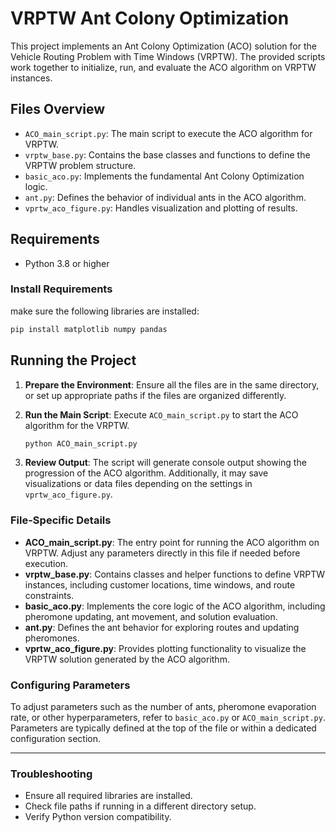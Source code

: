 
# VRPTW Ant Colony Optimization

This project implements an Ant Colony Optimization (ACO) solution for the Vehicle Routing Problem with Time Windows (VRPTW). 
The provided scripts work together to initialize, run, and evaluate the ACO algorithm on VRPTW instances.

## Files Overview

- `ACO_main_script.py`: The main script to execute the ACO algorithm for VRPTW.
- `vrptw_base.py`: Contains the base classes and functions to define the VRPTW problem structure.
- `basic_aco.py`: Implements the fundamental Ant Colony Optimization logic.
- `ant.py`: Defines the behavior of individual ants in the ACO algorithm.
- `vprtw_aco_figure.py`: Handles visualization and plotting of results.

## Requirements

- Python 3.8 or higher

### Install Requirements


make sure the following libraries are installed:

```bash
pip install matplotlib numpy pandas
```

## Running the Project

1. **Prepare the Environment**:
   Ensure all the files are in the same directory, or set up appropriate paths if the files are organized differently.

2. **Run the Main Script**:
   Execute `ACO_main_script.py` to start the ACO algorithm for the VRPTW.

   ```bash
   python ACO_main_script.py
   ```

3. **Review Output**:
   The script will generate console output showing the progression of the ACO algorithm. Additionally, it may save visualizations or data files depending on the settings in `vprtw_aco_figure.py`.

### File-Specific Details

- **ACO_main_script.py**: The entry point for running the ACO algorithm on VRPTW. Adjust any parameters directly in this file if needed before execution.
- **vrptw_base.py**: Contains classes and helper functions to define VRPTW instances, including customer locations, time windows, and route constraints.
- **basic_aco.py**: Implements the core logic of the ACO algorithm, including pheromone updating, ant movement, and solution evaluation.
- **ant.py**: Defines the ant behavior for exploring routes and updating pheromones.
- **vprtw_aco_figure.py**: Provides plotting functionality to visualize the VRPTW solution generated by the ACO algorithm.

### Configuring Parameters

To adjust parameters such as the number of ants, pheromone evaporation rate, or other hyperparameters, refer to `basic_aco.py` or `ACO_main_script.py`. 
Parameters are typically defined at the top of the file or within a dedicated configuration section.

---

### Troubleshooting

- Ensure all required libraries are installed.
- Check file paths if running in a different directory setup.
- Verify Python version compatibility.


